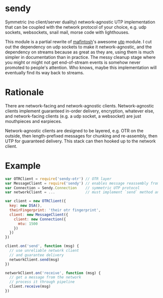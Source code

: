 
# sendy

Symmetric (no client/server duality) network-agnostic UTP implementation that can be coupled with the network protocol of your choice, e.g. udp sockets, websockets, snail mail, morse code with lighthouses.

This module is a partial rewrite of [mafintosh](https://github.com/mafintosh)'s awesome [utp](https://github.com/mafintosh/utp) module. I cut out the dependency on udp sockets to make it network-agnostic, and the dependency on streams because as great as they are, using them is much simpler in documentation than in practice. The messy cleanup stage where you might or might not get end-of-stream events is somehow never promoted to people's attention. Who knows, maybe this implementation will eventually find its way back to streams.

# Rationale

There are network-facing and network-agnostic clients. Network-agnostic clients implement guaranteed in-order delivery, encryption, whatever else, and network-facing clients (e.g. a udp socket, a websocket) are just mouthpieces and earpieces.

Network-agnostic clients are designed to be layered, e.g. OTR on the outside, then length-prefixed messages for chunking and re-assembly, then UTP for guaranteed delivery. This stack can then hooked up to the network client.

# Example

```js
var OTRClient = require('sendy-otr') // OTR layer
var MessageClient = require('sendy') // enables message reassembly from UTP packets
var Connection = Sendy.Connection    // symmetric UTP protocol
var networkClient = ...              // must implement `send` method and 'receive' event

var client = new OTRClient({
  key: new DSA(),
  theirFingerprint: 'their otr fingerprint',
  client: new MessageClient({
    client: new Connection({
      mtu: 1500
    })
  })
})

client.on('send', function (msg) {
  // use unreliable network client
  // and guarantee delivery
  networkClient.send(msg)
})

networkClient.on('receive', function (msg) {
  // get a message from the network
  // process it through pipeline
  client.receive(msg)
})
```
